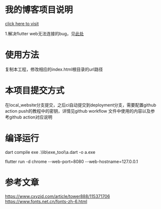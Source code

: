 # 我的博客项目说明

[click here to visit](https://kuro7766.github.io/BlogProject/build/web/index.html)

1.解决flutter web无法连接的bug，见[此处](https://github.com/flutter/flutter/issues/53338)


# 使用方法
复制本工程，修改相应的index.html根目录的url路径

# 本项目提交方式

在local_website分支提交，之后ci自动提交到deployment分支，需要配置github action push的教程中的密钥，详情见github workflow 文件中使用的内容以及参考github action对应说明

# 编译运行

dart compile exe .\lib\exe_tool\a.dart -o a.exe

flutter run -d chrome --web-port=8080 --web-hostname=127.0.0.1

# 参考文章
https://www.cxyzjd.com/article/tower888/115371706
https://www.fonts.net.cn/fonts-zh-6.html